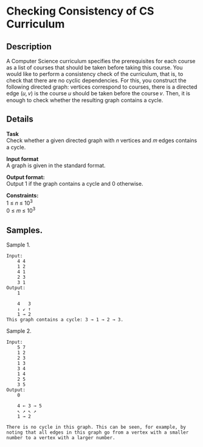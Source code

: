 # Checking Consistency of CS Curriculum

## Description 
A Computer Science curriculum specifies the prerequisites for each course as a list of courses that should be
taken before taking this course. You would like to perform a consistency check of the curriculum, that is,
to check that there are no cyclic dependencies. For this, you construct the following directed graph: vertices
correspond to courses, there is a directed edge (𝑢, 𝑣) is the course 𝑢 should be taken before the course 𝑣.
Then, it is enough to check whether the resulting graph contains a cycle.

## Details
**Task**<br>
Check whether a given directed graph with 𝑛 vertices and 𝑚 edges contains a cycle.

**Input format**<br> 
A graph is given in the standard format.

**Output format:**<br> 
Output 1 if the graph contains a cycle and 0 otherwise.

**Constraints:**<br>
1 ≤ 𝑛 ≤ 10<sup>3</sup><br>
0 ≤ 𝑚 ≤ 10<sup>3</sup>

## Samples.
Sample 1.

    Input:
        4 4
        1 2
        4 1
        2 3
        3 1
    Output:
        1
    
        4   3
        ↓ ↙ ↑
        1 → 2
    This graph contains a cycle: 3 → 1 → 2 → 3.

Sample 2.

    Input:
        5 7
        1 2
        2 3
        1 3
        3 4
        1 4
        2 5
        3 5
    Output:
        0

        4 ← 3 → 5
        ↖ ↗ ↖ ↗
        1 → 2
    
    There is no cycle in this graph. This can be seen, for example, by noting that all edges in this graph go from a vertex with a smaller number to a vertex with a larger number.
    